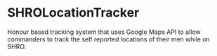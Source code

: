 # SHROLocationTracker
Honour based tracking system that uses Google Maps API to allow commanders to track the self reported locations of their men while on SHRO.
